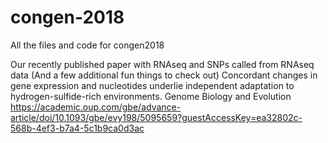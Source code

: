 # congen-2018

All the files and code for congen2018

Our recently published paper with RNAseq and SNPs called from RNAseq data (And a few additional fun things to check out) 
Concordant changes in gene expression and nucleotides underlie independent adaptation to hydrogen-sulfide-rich environments. Genome Biology and Evolution
https://academic.oup.com/gbe/advance-article/doi/10.1093/gbe/evy198/5095659?guestAccessKey=ea32802c-568b-4ef3-b7a4-5c1b9ca0d3ac

